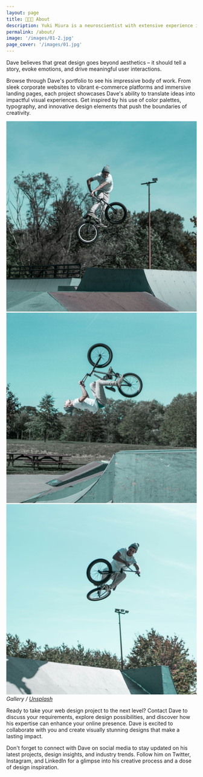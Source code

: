 ```yaml
---
layout: page
title: 👨🏻‍💻 About
description: Yuki Miura is a neuroscientist with extensive experience in human brain development and neural circuit research. His scientific journey began with a deep curiosity about the molecular mechanisms of brain assembly, leading him to pioneer cutting-edge methodologies using stem cell-based brain organoids and assembloids. Over the years, he has honed his expertise to become a leader in decoding the complexities of neural connectivity and its implications for neuropsychiatric disorders, transforming fundamental questions into groundbreaking discoveries.
permalink: /about/
image: '/images/01-2.jpg'
page_cover: '/images/01.jpg'
---
```


Dave believes that great design goes beyond aesthetics – it should tell a story, evoke emotions, and drive meaningful user interactions.

Browse through Dave's portfolio to see his impressive body of work. From sleek corporate websites to vibrant e-commerce platforms and immersive landing pages, each project showcases Dave's ability to translate ideas into impactful visual experiences. Get inspired by his use of color palettes, typography, and innovative design elements that push the boundaries of creativity.

<div class="page__gallery__wrapper">
  <div class="page__gallery__images">
    <img src="/images/01-3.jpg" loading="lazy">
    <img src="/images/01-4.jpg" loading="lazy">
    <img src="/images/01-5.jpg" loading="lazy">
  </div>
  <em>Gallery / <a href="https://unsplash.com/" target="_blank">Unsplash</a></em>
</div>

Ready to take your web design project to the next level? Contact Dave to discuss your requirements, explore design possibilities, and discover how his expertise can enhance your online presence. Dave is excited to collaborate with you and create visually stunning designs that make a lasting impact.

Don't forget to connect with Dave on social media to stay updated on his latest projects, design insights, and industry trends. Follow him on Twitter, Instagram, and LinkedIn for a glimpse into his creative process and a dose of design inspiration.
